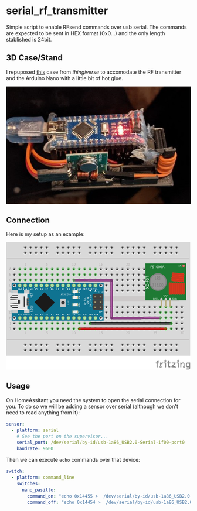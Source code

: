 # serial_rf_transmitter
Simple script to enable RFsend commands over usb serial. The commands are expected to be sent in HEX format (0x0...) and the only length stablished is 24bit.

## 3D Case/Stand
I repuposed [this](https://www.thingiverse.com/thing:3742725) case from *thingiverse* to accomodate the RF transmitter and the Arduino Nano with a little bit of hot glue.

![MySetup](mySetup.jpg)

## Connection

Here is my setup as an example:

![Diagram](fritzing_diagram.png)

## Usage

On HomeAssitant you need the system to open the serial connection for you. To do so we will be adding a sensor over serial (although we don't need to read anything from it):

``` yaml
sensor:
  - platform: serial
    # See the port on the supervisor...
    serial_port: /dev/serial/by-id/usb-1a86_USB2.0-Serial-if00-port0 
    baudrate: 9600
```

Then we can execute `echo` commands over that device:

``` yaml
switch:
  - platform: command_line
    switches:
      nano_pasillo:
        command_on: "echo 0x14455 >  /dev/serial/by-id/usb-1a86_USB2.0-Serial-if00-port0"
        command_off: "echo 0x14454 >  /dev/serial/by-id/usb-1a86_USB2.0-Serial-if00-port0"
```